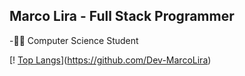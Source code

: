 <h2> Marco Lira - Full Stack Programmer </h2>
<p>-👨‍💻 Computer Science Student</p>


[! [Top Langs](https://github-readme-stats-git-masterrstaa-rickstaa.vercel.app/api/top-langs/?username=Dev-MarcoLira&theme=dracula&show_icons=true)](https://github.com/Dev-MarcoLira)
